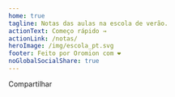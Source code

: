 ```yaml
---
home: true
tagline: Notas das aulas na escola de verão.
actionText: Começo rápido →
actionLink: /notas/
heroImage: /img/escola_pt.svg
footer: Feito por Oromion com ❤️
noGlobalSocialShare: true
---
```


Compartilhar <social-share :networks="['whatsapp','telegram']"/>

